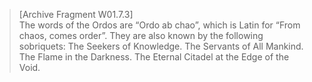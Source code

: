 >[Archive Fragment W01.7.3]\
The words of the Ordos are “Ordo ab chao”, which is Latin for “From chaos, comes order”. They are also known by the following sobriquets: The Seekers of Knowledge. The Servants of All Mankind. The Flame in the Darkness. The Eternal Citadel at the Edge of the Void.